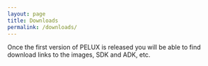 ```yaml
---
layout: page
title: Downloads
permalink: /downloads/
---
```


Once the first version of PELUX is released you will be able to find download links to the images, SDK and ADK, etc.
